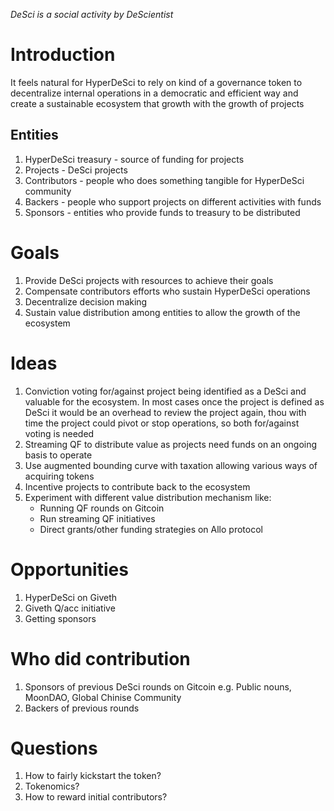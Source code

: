 *DeSci is a social activity by DeScientist* 

# Introduction

It feels natural for HyperDeSci to rely on kind of a governance token to decentralize internal operations in a democratic and efficient way and create a sustainable ecosystem that growth with the growth of projects

## Entities

1. HyperDeSci treasury - source of funding for projects
2. Projects - DeSci projects
3. Contributors - people who does something tangible for HyperDeSci community
4. Backers - people who support projects on different activities with funds
5. Sponsors - entities who provide funds to treasury to be distributed
# Goals

1. Provide DeSci projects with resources to achieve their goals
2. Compensate contributors efforts who sustain HyperDeSci operations
3. Decentralize decision making
4. Sustain value distribution among entities to allow the growth of the ecosystem
# Ideas

1. Conviction voting for/against  project being identified as a DeSci and valuable for the ecosystem. In most cases once the project is defined as DeSci it would be an overhead to review the project again, thou with time the project could pivot or stop operations, so both for/against voting is needed
2. Streaming QF to distribute value as projects need funds on an ongoing basis to operate
3. Use augmented bounding curve with taxation allowing various ways of acquiring tokens
4. Incentive projects to contribute back to the ecosystem
5. Experiment with different value distribution mechanism like:
	- Running QF rounds on Gitcoin
	- Run streaming QF initiatives
	- Direct grants/other funding strategies on Allo protocol


# Opportunities

1. HyperDeSci on Giveth
2. Giveth Q/acc initiative
3. Getting sponsors

# Who did contribution

1. Sponsors of previous DeSci rounds on Gitcoin e.g. Public nouns, MoonDAO, Global Chinise Community
2. Backers of previous rounds


# Questions

1. How to fairly kickstart the token?
2. Tokenomics?
3. How to reward initial contributors?
